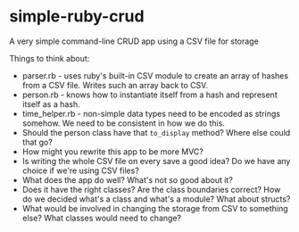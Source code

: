 simple-ruby-crud
================

A very simple command-line CRUD app using a CSV file for storage

Things to think about:
* parser.rb - uses ruby's built-in CSV module to create an array of hashes from a CSV file. Writes such an array back to CSV.
* person.rb - knows how to instantiate itself from a hash and represent itself as a hash.
* time_helper.rb - non-simple data types need to be encoded as strings somehow. We need to be consistent in how we do this.
* Should the person class have that ```to_display``` method? Where else could that go?
* How might you rewrite this app to be more MVC?
* Is writing the whole CSV file on every save a good idea? Do we have any choice if we're using CSV files?
* What does the app do well? What's not so good about it? 
* Does it have the right classes? Are the class boundaries correct? How do we decided what's a class and what's a module? What about structs? 
* What would be involved in changing the storage from CSV to something else? What classes would need to change?
